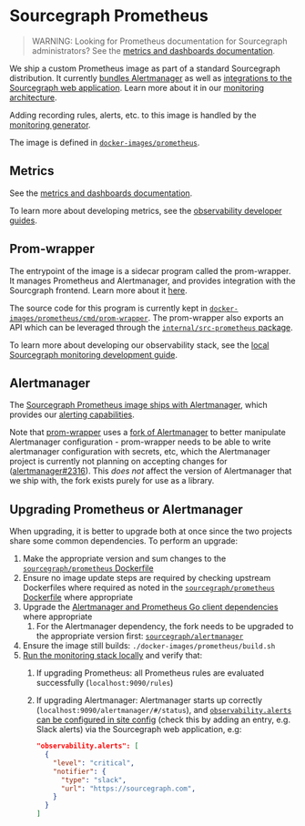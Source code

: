 # Sourcegraph Prometheus

> WARNING: Looking for Prometheus documentation for Sourcegraph administrators?
> See the [metrics and dashboards documentation](../../../admin/observability/metrics.md#prometheus).

We ship a custom Prometheus image as part of a standard Sourcegraph distribution.
It currently [bundles Alertmanager](#alertmanager) as well as [integrations to the Sourcegraph web application](#prom-wrapper).
Learn more about it in our [monitoring architecture](https://handbook.sourcegraph.com/engineering/observability/monitoring_architecture#sourcegraph-prometheus).

Adding recording rules, alerts, etc. to this image is handled by the [monitoring generator](./monitoring-generator.md).

The image is defined in [`docker-images/prometheus`](https://sourcegraph.com/github.com/sourcegraph/sourcegraph/-/tree/docker-images/prometheus).

## Metrics

See the [metrics and dashboards documentation](../../../admin/observability/metrics.md#grafana).

To learn more about developing metrics, see the [observability developer guides](./index.md#guides).

## Prom-wrapper

The entrypoint of the image is a sidecar program called the prom-wrapper.
It manages Prometheus and Alertmanager, and provides integration with the Sourcgraph frontend.
Learn more about it [here](https://handbook.sourcegraph.com/engineering/observability/monitoring_architecture#prom-wrapper).

The source code for this program is currently kept in [`docker-images/prometheus/cmd/prom-wrapper`](https://sourcegraph.com/github.com/sourcegraph/sourcegraph/-/tree/docker-images/prometheus/cmd/prom-wrapper).
The prom-wrapper also exports an API which can be leveraged through the [`internal/src-prometheus` package](https://sourcegraph.com/github.com/sourcegraph/sourcegraph/-/tree/internal/src-prometheus).

To learn more about developing our observability stack, see the [local Sourcegraph monitoring development guide](../../how-to/monitoring_local_dev.md).

## Alertmanager

The [Sourcegraph Prometheus image ships with Alertmanager](https://sourcegraph.com/search?q=repo:%5Egithub%5C.com/sourcegraph/sourcegraph%24+file:%5Edocker-images/prometheus/Dockerfile+FROM+prom/alertmanager&patternType=literal), which provides our [alerting capabilities](../../../admin/observability/alerting.md).

Note that [prom-wrapper](#prom-wrapper) uses a [fork of Alertmanager](https://github.com/sourcegraph/alertmanager) to better manipulate Alertmanager configuration - prom-wrapper needs to be able to write alertmanager configuration with secrets, etc, which the Alertmanager project is currently not planning on accepting changes for ([alertmanager#2316](https://github.com/prometheus/alertmanager/pull/2316)).
This *does not* affect the version of Alertmanager that we ship with, the fork exists purely for use as a library.

## Upgrading Prometheus or Alertmanager

When upgrading, it is better to upgrade both at once since the two projects share some common dependencies.
To perform an upgrade:

1. Make the appropriate version and sum changes to the [`sourcegraph/prometheus` Dockerfile](https://sourcegraph.com/search?q=repo:%5Egithub%5C.com/sourcegraph/sourcegraph%24+FROM+prom/:%5Bimg%7Eprometheus%7Calertmanager%5D::%5Bversion.%5D+OR+FROM+prom/alertmanager::%5Bversion.%5D+OR+LABEL+com.sourcegraph.:%5Bimg%7Eprometheus%7Calertmanager%5D.version%3D:%5Bversion.%5D&patternType=structural)
1. Ensure no image update steps are required by checking upstream Dockerfiles where required as noted in the [`sourcegraph/prometheus` Dockerfile](https://sourcegraph.com/github.com/sourcegraph/sourcegraph/-/blob/docker-images/prometheus/Dockerfile) where appropriate
1. Upgrade the [Alertmanager and Prometheus Go client dependencies](https://sourcegraph.com/search?q=repo:%5Egithub%5C.com/sourcegraph/sourcegraph%24+file:go.mod+prometheus/alertmanager+OR+prometheus/client_golang&patternType=literal) where appropriate
   1. For the Alertmanager dependency, the fork needs to be upgraded to the appropriate version first: [`sourcegraph/alertmanager`](https://github.com/sourcegraph/alertmanager)
1. Ensure the image still builds: `./docker-images/prometheus/build.sh`
1. [Run the monitoring stack locally](../../how-to/monitoring_local_dev.md) and verify that:
   1. If upgrading Prometheus: all Prometheus rules are evaluated successfully (`localhost:9090/rules`)
   1. If upgrading Alertmanager: Alertmanager starts up correctly (`localhost:9090/alertmanager/#/status`), and [`observability.alerts` can be configured in site config](../../../admin/observability/alerting.md) (check this by adding an entry, e.g. Slack alerts) via the Sourcegraph web application, e.g:

      ```json
      "observability.alerts": [
        {
          "level": "critical",
          "notifier": {
            "type": "slack",
            "url": "https://sourcegraph.com",
          }
        }
      ]
      ```
